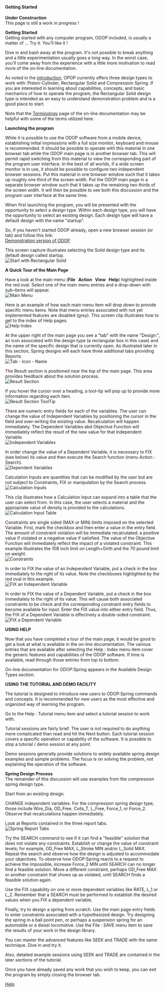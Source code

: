 #### Getting Started   

**Under Construction**   
This page is still a work in progress !

**Getting Started**   
 Getting started with any computer program, ODOP included, 
 is usually a matter of ...  Try it.  You'll like it !   
 
 Dive in and bash away at the program. 
 It's not possible to break anything and a little experimentation
 usually goes a long way.  In the worst case, you'll come away from the
 experience with a little more motivation to read more of the on-line documentation.

As noted in the [introduction](../About/intro), OPOP currently offers three
design types to work with: Piston-Cylinder, Rectangular Solid and Compression Spring. 
If you are interested in learning about capabilities, concepts, and basic
mechanics of how to operate the program,
the Rectangular Solid design type is intended as an easy to understand 
demonstration problem and is a good place to start.

Note that the [Terminology](terminology) page of the on-line documentation may be 
helpful with some of the terms utilized here.


**Launching the program**   

While it is possible to use the ODOP software from a mobile device,
establishing initial impressions with a full size monitor, keyboard and mouse
is recommended.
It should be possible to operate with this material in one
browser tab while the ODOP main page is in another browser tab.
This will permit rapid switching from this material to view the
corresponding part of the program user interface.
In the best of all worlds, if a wide screen monitor is in use, 
it should be possible to configure two independent browser sessions.
Put this material in one browser window such that it
takes up roughly one third of the screen width.
Put the ODOP main page in a separate browser window such that it takes up 
the remaining two thirds of the screen width.
It will then be possible to see both this discussion and the program
user interface at the same time.

When first launching the program, 
you will be presented with the opportunity to select a design type.
Within each design type, you will have the opportunity to select an existing design.
Each design type will have a default design with the name "startup".

So, if you haven't started ODOP already, 
open a new browser session (or tab) and follow this link:   
[Demonstration version of ODOP](https://odop.herokuapp.com/)

This screen capture illustrates selecting the Solid design type 
and its default design called startup.   
![Start with Rectangular Solid](./png/SelectSolid.png "Start with Rectangular Solid")


**A Quick Tour of the Main Page**

Have a look at the main menu (**File &nbsp; Action &nbsp; View &nbsp; Help**) 
highlighted inside the red oval.
Select one of the main menu entries and a drop-down with sub-items will appear.   
![Main Menu](./png/MainMenu.png "Main Menu")   

Here is an example of how each main menu item will drop down to provide 
specific menu items.
Note that menu entries associated with not yet implemented features are disabled (grey).
This screen clip illustrates how to get to the index of Help pages.   
![Help Index](./png/HelpIndex.png "Help Index")   

At the upper right of the main page you see a "tab" with the name "Design:",
an icon associated with the design type (a rectangular box in this case) and
the name of the specific design that is currently open.
As illustrated later in this section, Spring designs will each have 
three additional tabs providing Reports.   
![Tab - Icon - Name](./png/TabIconName.png "Tab - Icon - Name")   

The Result section is positioned near the top of the main page.
This area provides feedback about the solution process.   
![Result Section](./png/ResultSection.png "Result Section")   

If you hover the cursor over a heading, a tool-tip will pop up to
provide more information regarding each item.   
![Result Section ToolTip](./png/ResultSectionToolTip.png "Result Section ToolTip")   

There are numeric entry fields for each of the variables.
The user can change the value of Independent Variables by positioning
the cursor in the field and over-writing the existing value.
Recalculation will happen immediately.
The Dependent Variables abd Objective Function will immediately
reflect the result of the new value for that Independent Variable.   
![Independent Variables](./png/Independent.png "Independent Variables")   

In order change the value of a Dependent Variable, it is necessary
to FIX (see below) its value and then execute the Search function
(menu Action : Search).   
![Dependent Variables](./png/Dependent.png "Dependent Variables")   

Calculation Inputs are quantities that can be modified by the user
but are not subject to Constraints, FIX or manipulation by the Search process.   
![Calculation Inputs](./png/CalcInput.png "Calculation Inputs")   

This clip illustrates how a Calculation Input can expand into a table 
that the user can select from.
In this case, the user selects a material and the appropriate value of
density is provided to the calculations.   
![Calculation Input Table](./png/CalcInputTable.png "Calculation Input Table")   

Constraints are single sided (MAX or MIN) limits imposed on the 
selected Variable. 
First, mark the checkbox and then enter a value in the entry field.
The amount of constraint violation will be immediate recalculated;
a positive value if violated or a negative value if satisfied.
The value of the Objective Function will immediately reflect the 
impact of a violated constraint.
This example illustrates the 108 inch limit on Length+Girth
and the 70 pound limit on weight.   
![Constraints](./png/Constraint.png "Constraints")   

In order to FIX the value of an Independent Variable, put a check
in the box immediately to the right of its value.
Note the checkboxes highlighted by the red oval in  this example.   
![FIX an Independent Variable](./png/IV_Fix.png "FIX an Independent Variable")   

In order to FIX the value of a Dependent Variable, put a check 
in the box immediately to the right of its value.
This will cause both associated constraints to be check and the 
corresponding constraint entry fields to become available for input.
Enter the FIX value into either entry field.
Thus, the FIX of a Dependent Variable is effectively a double-sided constraint.   
![FIX a Dependent Variable](./png/DV_Fix.png "FIX a Dependent Variable")   


**USING HELP**   

 Now that you have completed a tour of the main page,
 it would be good to get a look at what is available 
 in the on-line documentation. 
 The various entries that are available after selecting the Help : Index menu item
 cover the generic features and capabilities of the ODOP software.
 If time is available, read through those entries from top to bottom.
 
 On-line documentation for ODOP:Spring appears in the Available Design Types section.


**USING THE TUTORIAL AND DEMO FACILITY**   

 The tutorial is designed to introduce new users to ODOP:Spring commands and concepts. 
 It is recommended for new users as the most effective and
 organized way of learning the program.  
 
Go to the Help : Tutorial menu item and select a tutorial session to work with.

Tutorial sessions are fairly brief.
The user is not required to do anything more complicated than
read and hit the Next button.
Each tutorial session covers a specific operation or capability of the software.
It is possible to stop a tutorial / demo session at any point.

Demo sessions generally provide solutions to widely available spring
design examples and sample problems.
The focus is on solving the problem, not explaining the operation of the software.


**Spring Design Process**   
The remainder of this discussion will use examples from
the compression spring design type.

Start from an existing design.

CHANGE independent variables.
For the compression spring design type, those include
  Wire\_Dia, OD_Free, Coils\_T, L\_Free, Force\_1, or Force\_2.
 Observe that recalculations happen immediately.
 
 Look at Reports contained in the three report tabs.   
 ![Spring Report Tabs](./png/SpringReportTabs.png "Spring Report Tabs")   
 
 Try the SEARCH command to see if it can find a "feasible" solution that
 does not violate any constraints. 
 Establish or change the value of constraint levels; 
 for example,  OD\_Free MAX, L\_Stroke MIN and/or L\_Solid MAX. 
 Repeat the  search and observe how the design is adjusted to accommodate 
 your objectives. 
 To observe how ODOP:Spring reacts to a request to achieve the impossible, 
 increase Force\_2 MIN until SEARCH can no longer find a feasible solution. 
 Move a different constraint, perhaps OD\_Free MAX or another
 constraint that shows up as violated, until SEARCH finds a feasible
 solution again.
 
 Use the FIX capability on one or more dependent variables like 
 RATE, L\_1 or L\_2. 
 Remember that a SEARCH must be performed to establish the desired
 values when you FIX a dependent variable.

 Finally, try to design a spring from scratch. 
 Use the main page entry fields to enter constraints
 associated with a hypothesized design.  Try designing the spring in a ball
 point pen, or perhaps a suspension spring for an automobile or a diesel
 locomotive.  Use the File : SAVE menu item to save the results of your work in 
 the design library.
 
 You can master the advanced features like SEEK and TRADE with the same technique. 
 Dive in and try it. 
 
 Also,  detailed example sessions using SEEK and TRADE are contained in the later
 sections of the tutorial.
 
 Once you have already saved any work that you wish to keep, you can exit the program by
 simply closing the browser tab.

 
[Help](./)
